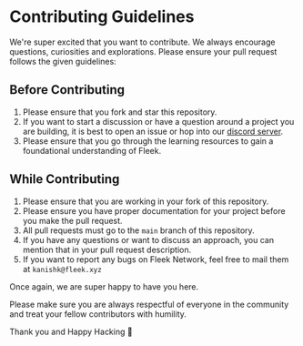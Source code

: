 # Contributing Guidelines
We're super excited that you want to contribute. We always encourage questions, curiosities and explorations. Please ensure your pull request follows the given guidelines:

## Before Contributing

1. Please ensure that you fork and star this repository.
2. If you want to start a discussion or have a question around a project you are building, it is best to open an issue or hop into our [discord server](https://discord.gg/fleek).
3. Please ensure that you go through the learning resources to gain a foundational understanding of Fleek.

## While Contributing

1. Please ensure that you are working in your fork of this repository.
2. Please ensure you have proper documentation for your project before you make the pull request.
3. All pull requests must go to the `main` branch of this repository.
4. If you have any questions or want to discuss an approach, you can mention that in your pull request description.
6. If you want to report any bugs on Fleek Network, feel free to mail them at `kanishk@fleek.xyz`

Once again, we are super happy to have you here. 

Please make sure you are always respectful of everyone in the community and treat your fellow contributors with humility. 

Thank you and Happy Hacking 🤙
